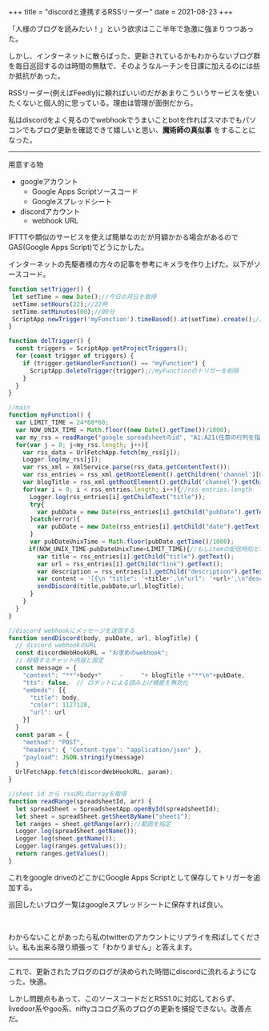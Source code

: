 +++
title = "discordと連携するRSSリーダー"
date = 2021-08-23
+++

「人様のブログを読みたい！」という欲求はここ半年で急激に強まりつつあった。

<!-- more -->

しかし、インターネットに散らばった、更新されているかもわからないブログ群を毎日巡回するのは時間の無駄で、そのようなルーチンを日課に加えるのには些か抵抗があった。

RSSリーダー(例えばFeedly)に頼ればいいのだがあまりこういうサービスを使いたくないと個人的に思っている。理由は管理が面倒だから。

私はdiscordをよく見るのでwebhookでうまいことbotを作ればスマホでもパソコンでもブログ更新を確認できて嬉しいと思い、**魔術師の真似事** をすることになった。

---
用意する物

+ googleアカウント
    + Google Apps Scriptソースコード
    + Googleスプレッドシート
+ discordアカウント
    + webhook URL

IFTTTや類似のサービスを使えば簡単なのだが月額かかる場合があるのでGAS(Google Apps Script)でどうにかした。

インターネットの先駆者様の方々の記事を参考にキメラを作り上げた。以下がソースコード。

```Javascript
function setTrigger() {
 let setTime = new Date();//今日の月日を取得
 setTime.setHours(22);//22時
 setTime.setMinutes(00);//00分
 ScriptApp.newTrigger('myFunction').timeBased().at(setTime).create();//指定日時にmyFunctionのトリガーを作成
}

function delTrigger() {
  const triggers = ScriptApp.getProjectTriggers();
  for (const trigger of triggers) {
    if (trigger.getHandlerFunction() == "myFunction") {
      ScriptApp.deleteTrigger(trigger);//myFunctionのトリガーを削除
    }
  }
}

//main
function myFunction() {
  var LIMIT_TIME = 24*60*60;
  var NOW_UNIX_TIME = Math.floor((new Date().getTime())/1000);
  var my_rss = readRange("google spreadsheetのid", "A1:A21(任意の行列を指定)");//sheet idを入力
  for(var j = 0; j<my_rss.length; j++){
    var rss_data = UrlFetchApp.fetch(my_rss[j]);
    Logger.log(my_rss[j]);
    var rss_xml = XmlService.parse(rss_data.getContentText());
    var rss_entries = rss_xml.getRootElement().getChildren('channel')[0].getChildren('item');//itemの行列=entriesを取得
    var blogTitle = rss_xml.getRootElement().getChild('channel').getChild("title").getText();//ブログタイトルを取得
    for(var i = 0; i < rss_entries.length; i++){//rss_entries.length
      Logger.log(rss_entries[i].getChildText("title"));
      try{
        var pubDate = new Date(rss_entries[i].getChild("pubDate").getText());//RSS2.0の場合
      }catch(error){
        var pubDate = new Date(rss_entries[i].getChild("date").getText());
      }
      var pubDateUnixTime = Math.floor(pubDate.getTime()/1000);
　    if(NOW_UNIX_TIME-pubDateUnixTime<LIMIT_TIME){//もしitemの配信時刻と現在時刻の差が24時間以内だったら
        var title = rss_entries[i].getChild("title").getText();
        var url = rss_entries[i].getChild("link").getText();
        var description = rss_entries[i].getChild("description").getText();
        var content = '[{\n "title": '+title+',\n"url": '+url+',\n"description": '+description+'\n}]'//送信
        sendDiscord(title,pubDate,url,blogTitle);
      }
    }
  }
}

//discord webhookにメッセージを送信する
function sendDiscord(body, pubDate, url, blogTitle) {
  // discord webhookのURL
  const discordWebHookURL = "お求めのwebhook";
  // 投稿するチャット内容と設定
  const message = {
    "content": "**"+body+"     -     "+ blogTitle +"**\n"+pubDate,
    "tts": false,  // ロボットによる読み上げ機能を無効化
    "embeds": [{
      "title": body,
      "color": 1127128,
      "url": url
    }]
  }
  const param = {
    "method": "POST",
    "headers": { 'Content-type': "application/json" },
    "payload": JSON.stringify(message)
  }
  UrlFetchApp.fetch(discordWebHookURL, param);
}

//sheet id から rssURLのarrayを取得
function readRange(spreadsheetId, arr) {
  let spreadSheet = SpreadsheetApp.openById(spreadsheetId);
  let sheet = spreadSheet.getSheetByName("sheet1");
  let ranges = sheet.getRange(arr);//範囲を指定
  Logger.log(spreadSheet.getName());
  Logger.log(sheet.getName());
  Logger.log(ranges.getValues());
  return ranges.getValues();
}
```

これをgoogle driveのどこかにGoogle Apps Scriptとして保存してトリガーを追加する。

巡回したいブログ一覧はgoogleスプレッドシートに保存すれば良い。

<br>

わからないことがあったら私のtwitterのアカウントにリプライを飛ばしてください。私も出来る限り頑張って「わかりません」と答えます。

---

これで、更新されたブログのログが決められた時間にdiscordに流れるようになった。快適。

しかし問題点もあって、このソースコードだとRSS1.0に対応しておらず、livedoor系やgoo系、niftyココログ系のブログの更新を捕捉できない。改善点だ。